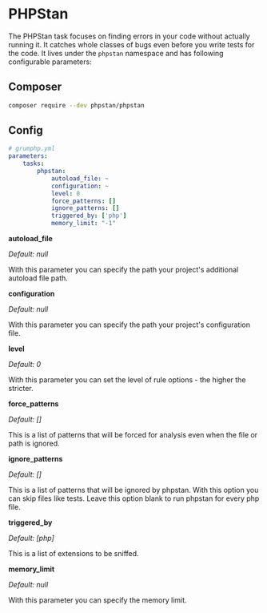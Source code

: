 # PHPStan

The PHPStan task focuses on finding errors in your code without actually running it. It catches whole classes of bugs even before you write tests for the code.
It lives under the `phpstan` namespace and has following configurable parameters:

## Composer
```bash
composer require --dev phpstan/phpstan
```

## Config
```yaml
# grumphp.yml
parameters:
    tasks:
        phpstan:
            autoload_file: ~
            configuration: ~
            level: 0
            force_patterns: []
            ignore_patterns: []
            triggered_by: ['php']
            memory_limit: "-1"
```

**autoload_file**

*Default: null*

With this parameter you can specify the path your project's additional autoload file path.

**configuration**

*Default: null*

With this parameter you can specify the path your project's configuration file.

**level**

*Default: 0*

With this parameter you can set the level of rule options - the higher the stricter.

**force_patterns**

*Default: []*

This is a list of patterns that will be forced for analysis even when the file or path is ignored.

**ignore_patterns**

*Default: []*

This is a list of patterns that will be ignored by phpstan. With this option you can skip files like tests. Leave this option blank to run phpstan for every php file.

**triggered_by**

*Default: [php]*

This is a list of extensions to be sniffed.

**memory_limit**

*Default: null*

With this parameter you can specify the memory limit.
